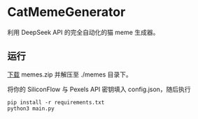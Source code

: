 # CatMemeGenerator
利用 DeepSeek API 的完全自动化的猫 meme 生成器。

## 运行
[下载](https://www.123865.com/s/pS3VVv-pKM4) memes.zip 并解压至 ./memes 目录下。

将你的 SiliconFlow 与 Pexels API 密钥填入 config.json，随后执行
```
pip install -r requirements.txt
python3 main.py
```
